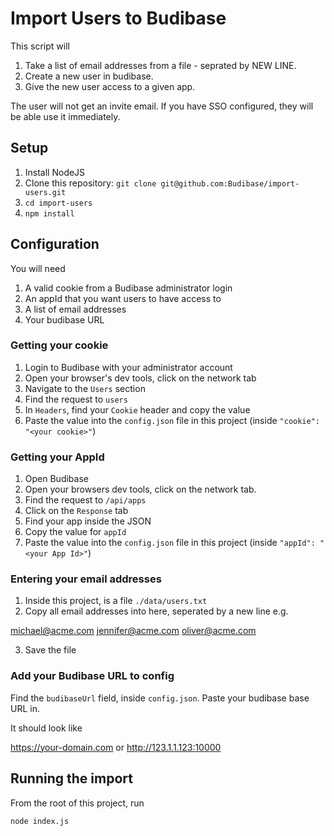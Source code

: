 # Import Users to Budibase

This script will
1. Take a list of email addresses from a file - seprated by NEW LINE.
2. Create a new user in budibase.
3. Give the new user access to a given app.

The user will not get an invite email. If you have SSO configured, they will be able use it immediately.

## Setup

1. Install NodeJS
2. Clone this repository: `git clone git@github.com:Budibase/import-users.git`
3. `cd import-users`
4. `npm install`

## Configuration

You will need
1. A valid cookie from a Budibase administrator login
2. An appId that you want users to have access to
3. A list of email addresses
4. Your budibase URL

### Getting your cookie

1. Login to Budibase with your administrator account
2. Open your browser's dev tools, click on the network tab
3. Navigate to the `Users` section
4. Find the request to `users`
5. In `Headers`, find your `Cookie` header and copy the value
6. Paste the value into the `config.json` file in this project (inside `"cookie": "<your cookie>"`)

### Getting your AppId

1. Open Budibase
2. Open your browsers dev tools, click on the network tab.
3. Find the request to `/api/apps`
4. Click on the `Response` tab
5. Find your app inside the JSON
6. Copy the value for `appId`
7. Paste the value into the `config.json` file in this project (inside `"appId": "<your App Id>"`)

### Entering your email addresses

1. Inside this project, is a file `./data/users.txt`
2. Copy all email addresses into here, seperated by a new line e.g.

michael@acme.com
jennifer@acme.com
oliver@acme.com

3. Save the file

### Add your Budibase URL to config

Find the `budibaseUrl` field, inside `config.json`. Paste your budibase base URL in.

It should look like

https://your-domain.com
or
http://123.1.1.123:10000


## Running the import

From the root of this project, run

`node index.js`

